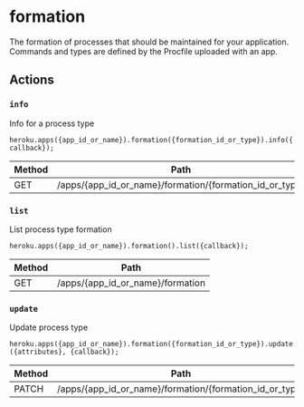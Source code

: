 # formation

The formation of processes that should be maintained for your application. Commands and types are defined by the Procfile uploaded with an app.

## Actions

### `info`

Info for a process type

`heroku.apps({app_id_or_name}).formation({formation_id_or_type}).info({callback});`

Method | Path
--- | ---
GET | /apps/{app_id_or_name}/formation/{formation_id_or_type}

### `list`

List process type formation

`heroku.apps({app_id_or_name}).formation().list({callback});`

Method | Path
--- | ---
GET | /apps/{app_id_or_name}/formation

### `update`

Update process type

`heroku.apps({app_id_or_name}).formation({formation_id_or_type}).update({attributes}, {callback});`

Method | Path
--- | ---
PATCH | /apps/{app_id_or_name}/formation/{formation_id_or_type}

